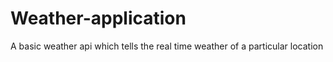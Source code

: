 # Weather-application
A basic weather api which tells the real time weather of a particular location 
